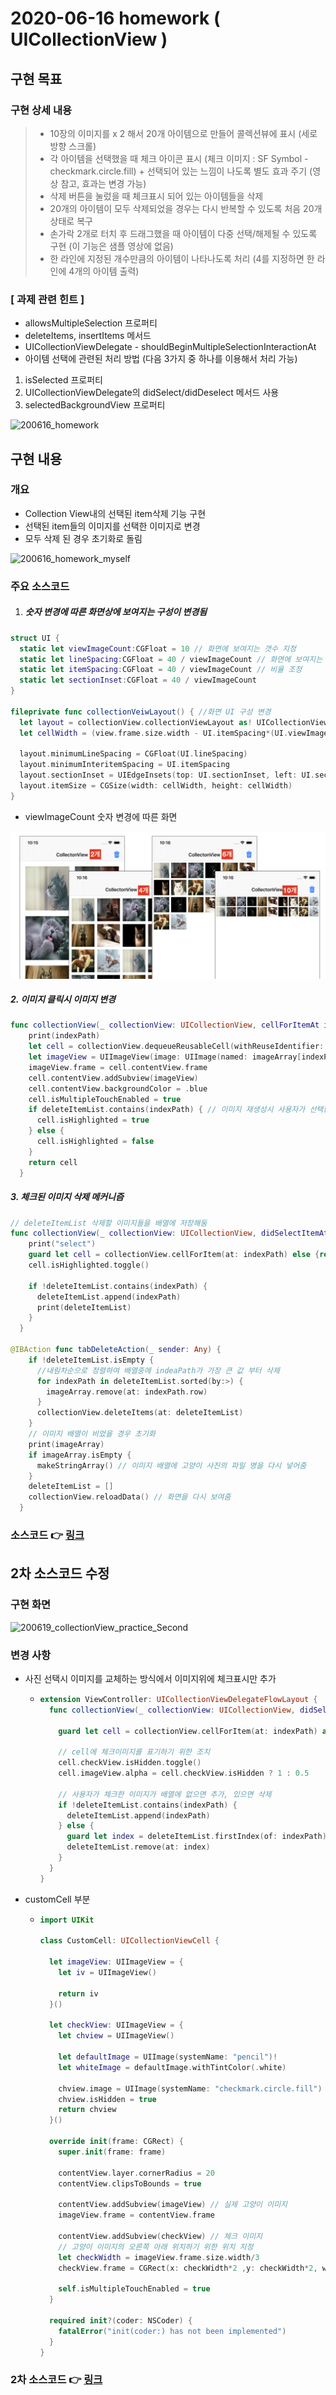 # 2020-06-16 homework ( UICollectionView )

## 구현 목표

### 구현 상세 내용

> - 10장의 이미지를 x 2 해서 20개 아이템으로 만들어 콜렉션뷰에 표시 (세로 방향 스크롤) 
> - 각 아이템을 선택했을 때 체크 아이콘 표시 (체크 이미지 : SF Symbol - checkmark.circle.fill)  + 선택되어 있는 느낌이 나도록 별도 효과 주기 (영상 참고, 효과는 변경 가능) 
> - 삭제 버튼을 눌렀을 때 체크표시 되어 있는 아이템들을 삭제 
> - 20개의 아이템이 모두 삭제되었을 경우는 다시 반복할 수 있도록 처음 20개 상태로 복구 
> - 손가락 2개로 터치 후 드래그했을 때 아이템이 다중 선택/해제될 수 있도록 구현  (이 기능은 샘플 영상에 없음) 
> - 한 라인에 지정된 개수만큼의 아이템이 나타나도록 처리 (4를 지정하면 한 라인에 4개의 아이템 출력) 

### [ 과제 관련 힌트 ]  

- allowsMultipleSelection 프로퍼티  
- deleteItems, insertItems 메서드  
- UICollectionViewDelegate - shouldBeginMultipleSelectionInteractionAt 
-  아이템 선택에 관련된 처리 방법 (다음 3가지 중 하나를 이용해서 처리 가능) 
  1. isSelected 프로퍼티 
  2. UICollectionViewDelegate의 didSelect/didDeselect 메서드 사용 
  3. selectedBackgroundView 프로퍼티

![200616_homework](./image/200616_homework_goal.gif)

## 구현 내용

### 개요

- Collection View내의 선택된 item삭제 기능 구현
- 선택된 item들의 이미지를 선택한 이미지로 변경
- 모두 삭제 된 경우 초기화로 돌림

![200616_homework_myself](/Users/kimkwangsoo/Document/dev/FastCampus_IOS_school/homework/image/200616_homework_myself.gif)



### 주요 소스코드

1. ##### 숫자 변경에 따른 화면상에 보여지는 구성이 변경됨

```swift
struct UI {
  static let viewImageCount:CGFloat = 10 // 화면에 보여지는 갯수 지정
  static let lineSpacing:CGFloat = 40 / viewImageCount // 화면에 보여지는 갯수에 따른
  static let itemSpacing:CGFloat = 40 / viewImageCount // 비율 조정
  static let sectionInset:CGFloat = 40 / viewImageCount
}

fileprivate func collectionVeiwLayout() { //화면 UI 구성 변경
  let layout = collectionView.collectionViewLayout as! UICollectionViewFlowLayout
  let cellWidth = (view.frame.size.width - UI.itemSpacing*(UI.viewImageCount-1) - UI.sectionInset*2)/UI.viewImageCount

  layout.minimumLineSpacing = CGFloat(UI.lineSpacing)
  layout.minimumInteritemSpacing = UI.itemSpacing
  layout.sectionInset = UIEdgeInsets(top: UI.sectionInset, left: UI.sectionInset, bottom: UI.sectionInset, right: UI.sectionInset)
  layout.itemSize = CGSize(width: cellWidth, height: cellWidth)
}

```

- viewImageCount 숫자 변경에 따른 화면

![200616_changePictureNumber](./image/200616_changePictureNumber.png)



##### 2. 이미지 클릭시 이미지 변경

```swift
func collectionView(_ collectionView: UICollectionView, cellForItemAt indexPath: IndexPath) -> UICollectionViewCell {
    print(indexPath)
    let cell = collectionView.dequeueReusableCell(withReuseIdentifier: reuseableId, for: indexPath)
    let imageView = UIImageView(image: UIImage(named: imageArray[indexPath.item]), highlightedImage: UIImage(systemName: "checkmark.circle.fill")) // 이미지 생성시 higthlighted 이미지 지정
    imageView.frame = cell.contentView.frame
    cell.contentView.addSubview(imageView)
    cell.contentView.backgroundColor = .blue
    cell.isMultipleTouchEnabled = true
    if deleteItemList.contains(indexPath) { // 이미지 재생성시 사용자가 선택한 화면은 isHighlighted true 지정
      cell.isHighlighted = true
    } else {
      cell.isHighlighted = false
    }
    return cell
  }
```



##### 3. 체크된 이미지 삭제 메커니즘

```swift
// deleteItemList 삭제할 이미지들을 배열에 저장해둠
func collectionView(_ collectionView: UICollectionView, didSelectItemAt indexPath: IndexPath) {
    print("select")
    guard let cell = collectionView.cellForItem(at: indexPath) else {return}
    cell.isHighlighted.toggle()
    
    if !deleteItemList.contains(indexPath) {
      deleteItemList.append(indexPath)
      print(deleteItemList)
    }
  }

@IBAction func tabDeleteAction(_ sender: Any) {
    if !deleteItemList.isEmpty {
      //내림차순으로 정렬하여 배열중에 indeaPath가 가장 큰 값 부터 삭제
      for indexPath in deleteItemList.sorted(by:>) { 
        imageArray.remove(at: indexPath.row)
      }
      collectionView.deleteItems(at: deleteItemList)
    }
    // 이미지 배열이 비었을 경우 초기화
    print(imageArray)
    if imageArray.isEmpty {
      makeStringArray() // 이미지 배열에 고양이 사진의 파일 명을 다시 넣어줌
    }
    deleteItemList = []
    collectionView.reloadData() // 화면을 다시 보여줌
  }
```



### 소스코드 :point_right: [링크](./SourceCode/CollectionViewPractice_0616)



## 2차 소스코드 수정

### 구현 화면

![200619_collectionView_practice_Second](./image/200619_collectionView_practice_Second.gif)

### 변경 사항

- 사진 선택시 이미지를 교체하는 방식에서 이미지위에 체크표시만 추가

  - ```swift
    extension ViewController: UICollectionViewDelegateFlowLayout {
      func collectionView(_ collectionView: UICollectionView, didSelectItemAt indexPath: IndexPath) {
    
        guard let cell = collectionView.cellForItem(at: indexPath) as? CustomCell else {return}
    
        // cell에 체크이미지를 표기하기 위한 조치
        cell.checkView.isHidden.toggle()
        cell.imageView.alpha = cell.checkView.isHidden ? 1 : 0.5
    
        // 사용자가 체크한 이미지가 배열에 없으면 추가, 있으면 삭제
        if !deleteItemList.contains(indexPath) {
          deleteItemList.append(indexPath)
        } else {
          guard let index = deleteItemList.firstIndex(of: indexPath) else { return }
          deleteItemList.remove(at: index)
        }
      }
    }
    ```
  
- customCell 부분

  - ```swift
    import UIKit
    
    class CustomCell: UICollectionViewCell {
      
      let imageView: UIImageView = {
        let iv = UIImageView()
        
        return iv
      }()
      
      let checkView: UIImageView = {
        let chview = UIImageView()
        
        let defaultImage = UIImage(systemName: "pencil")!
        let whiteImage = defaultImage.withTintColor(.white)
        
        chview.image = UIImage(systemName: "checkmark.circle.fill")
        chview.isHidden = true
        return chview
      }()
      
      override init(frame: CGRect) {
        super.init(frame: frame)
        
        contentView.layer.cornerRadius = 20
        contentView.clipsToBounds = true
        
        contentView.addSubview(imageView) // 실제 고양이 이미지
        imageView.frame = contentView.frame
        
        contentView.addSubview(checkView) // 체크 이미지 
        // 고양이 이미지의 오른쪽 아래 위치하기 위한 위치 지정
        let checkWidth = imageView.frame.size.width/3 
        checkView.frame = CGRect(x: checkWidth*2 ,y: checkWidth*2, width: checkWidth, height: checkWidth)
        
        self.isMultipleTouchEnabled = true
      }
      
      required init?(coder: NSCoder) {
        fatalError("init(coder:) has not been implemented")
      }
    }
    
    ```

### 2차 소스코드 :point_right: [링크](./SourceCode/CollectionViewPractice_0619)
